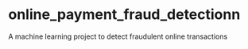 # online_payment_fraud_detectionn
A machine learning project to detect fraudulent online transactions
